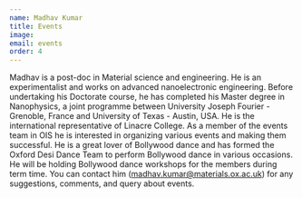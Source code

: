 ```yaml
---
name: Madhav Kumar
title: Events
image: 
email: events
order: 4
---
```


Madhav is a post-doc in Material science and engineering. He is an experimentalist and works on advanced nanoelectronic engineering. Before undertaking his Doctorate course, he has completed his Master degree in Nanophysics, a joint programme between University Joseph Fourier - Grenoble, France and University of Texas - Austin, USA. He is the international representative of Linacre College. As a member of the events team in OIS he is interested in organizing various events and making them successful. 
He is a great lover of Bollywood dance and has formed the Oxford Desi Dance Team to perform Bollywood dance in various occasions. He will be holding Bollywood dance workshops for the members during term time. 
You can contact him (madhav.kumar@materials.ox.ac.uk) for any suggestions, comments, and query about events.
